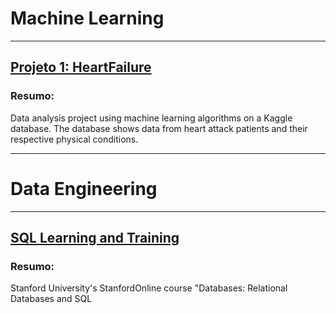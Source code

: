 # Machine Learning
---
## [Projeto 1: HeartFailure](https://github.com/leoprasel/Portfolio/blob/main/HeartFailure.ipynb)
### Resumo:
Data analysis project using machine learning algorithms on a Kaggle database. The database shows data from heart attack patients and their respective physical conditions.

---
# Data Engineering
---
## [SQL Learning and Training](https://github.com/leoprasel/Portfolio/blob/main/SQL.md)
### Resumo: 
Stanford University's StanfordOnline course "Databases: Relational Databases and SQL





